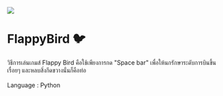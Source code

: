 <img src="https://imgur.com/6sUVwSK.png">

# FlappyBird 🐦
วิธีการเล่นเกมส์ Flappy Bird คือใช้เพียงการกด "Space bar" เพื่อให้นกรักษาระดับการบินขึ้นเรื่อยๆ และหลบสิ่งกีดขวางนั่นก็คือท่อ<br><br>
Language : Python
